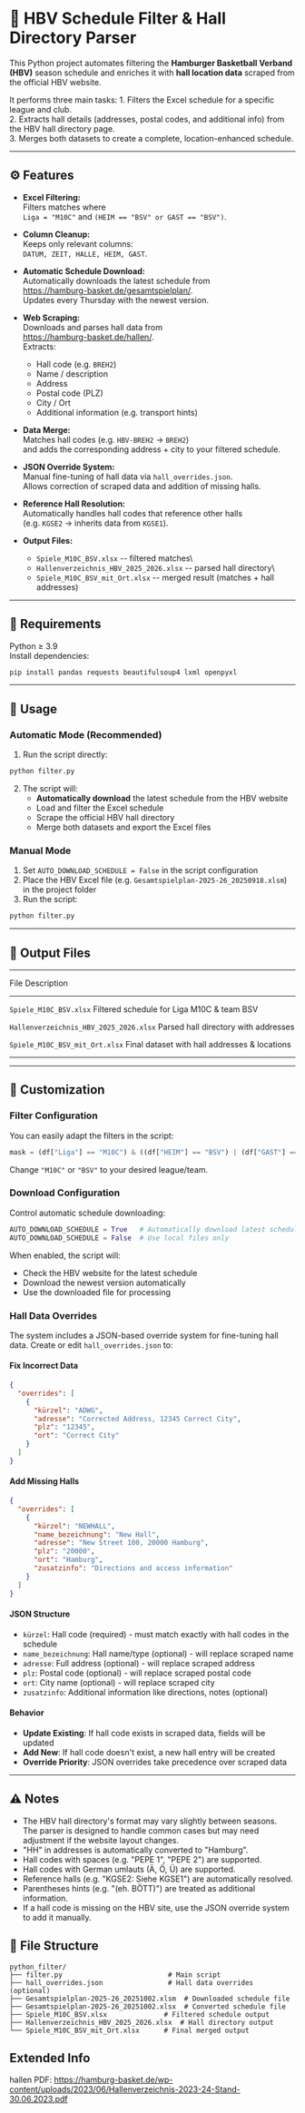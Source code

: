 # 🏀 HBV Schedule Filter & Hall Directory Parser

This Python project automates filtering the **Hamburger Basketball
Verband (HBV)** season schedule and enriches it with **hall location
data** scraped from the official HBV website.

It performs three main tasks: 1. Filters the Excel schedule for a
specific league and club.\
2. Extracts hall details (addresses, postal codes, and additional info)
from the HBV hall directory page.\
3. Merges both datasets to create a complete, location-enhanced
schedule.

---

## ⚙️ Features

- **Excel Filtering:**\
  Filters matches where\
  `Liga = "M10C"` and `(HEIM == "BSV" or GAST == "BSV")`.

- **Column Cleanup:**\
  Keeps only relevant columns:\
  `DATUM, ZEIT, HALLE, HEIM, GAST`.

- **Automatic Schedule Download:**\
  Automatically downloads the latest schedule from\
  <https://hamburg-basket.de/gesamtspielplan/>.\
  Updates every Thursday with the newest version.

- **Web Scraping:**\
  Downloads and parses hall data from\
  <https://hamburg-basket.de/hallen/>.\
  Extracts:

  - Hall code (e.g. `BREH2`)
  - Name / description
  - Address
  - Postal code (PLZ)
  - City / Ort
  - Additional information (e.g. transport hints)

- **Data Merge:**\
  Matches hall codes (e.g. `HBV-BREH2` → `BREH2`)\
  and adds the corresponding address + city to your filtered schedule.

- **JSON Override System:**\
  Manual fine-tuning of hall data via `hall_overrides.json`.\
  Allows correction of scraped data and addition of missing halls.

- **Reference Hall Resolution:**\
  Automatically handles hall codes that reference other halls\
  (e.g. `KGSE2` → inherits data from `KGSE1`).

- **Output Files:**

  - `Spiele_M10C_BSV.xlsx` -- filtered matches\
  - `Hallenverzeichnis_HBV_2025_2026.xlsx` -- parsed hall directory\
  - `Spiele_M10C_BSV_mit_Ort.xlsx` -- merged result (matches + hall
    addresses)

---

## 🧰 Requirements

Python ≥ 3.9\
Install dependencies:

```bash
pip install pandas requests beautifulsoup4 lxml openpyxl
```

---

## 🚀 Usage

### Automatic Mode (Recommended)

1.  Run the script directly:

```bash
python filter.py
```

2.  The script will:
    - **Automatically download** the latest schedule from the HBV website
    - Load and filter the Excel schedule
    - Scrape the official HBV hall directory
    - Merge both datasets and export the Excel files

### Manual Mode

1.  Set `AUTO_DOWNLOAD_SCHEDULE = False` in the script configuration
2.  Place the HBV Excel file (e.g. `Gesamtspielplan-2025-26_20250918.xlsm`) in the project folder
3.  Run the script:

```bash
python filter.py
```

---

## 📂 Output Files

---

File Description

---

`Spiele_M10C_BSV.xlsx` Filtered schedule for Liga M10C & team BSV

`Hallenverzeichnis_HBV_2025_2026.xlsx` Parsed hall directory with addresses

`Spiele_M10C_BSV_mit_Ort.xlsx` Final dataset with hall addresses & locations

---

---

## 🧩 Customization

### Filter Configuration

You can easily adapt the filters in the script:

```python
mask = (df["Liga"] == "M10C") & ((df["HEIM"] == "BSV") | (df["GAST"] == "BSV"))
```

Change `"M10C"` or `"BSV"` to your desired league/team.

### Download Configuration

Control automatic schedule downloading:

```python
AUTO_DOWNLOAD_SCHEDULE = True   # Automatically download latest schedule
AUTO_DOWNLOAD_SCHEDULE = False  # Use local files only
```

When enabled, the script will:
- Check the HBV website for the latest schedule
- Download the newest version automatically
- Use the downloaded file for processing

### Hall Data Overrides

The system includes a JSON-based override system for fine-tuning hall data. Create or edit `hall_overrides.json` to:

#### **Fix Incorrect Data**
```json
{
  "overrides": [
    {
      "kürzel": "ADWG",
      "adresse": "Corrected Address, 12345 Correct City",
      "plz": "12345",
      "ort": "Correct City"
    }
  ]
}
```

#### **Add Missing Halls**
```json
{
  "overrides": [
    {
      "kürzel": "NEWHALL",
      "name_bezeichnung": "New Hall",
      "adresse": "New Street 100, 20000 Hamburg",
      "plz": "20000",
      "ort": "Hamburg",
      "zusatzinfo": "Directions and access information"
    }
  ]
}
```

#### **JSON Structure**
- `kürzel`: Hall code (required) - must match exactly with hall codes in the schedule
- `name_bezeichnung`: Hall name/type (optional) - will replace scraped name
- `adresse`: Full address (optional) - will replace scraped address
- `plz`: Postal code (optional) - will replace scraped postal code
- `ort`: City name (optional) - will replace scraped city
- `zusatzinfo`: Additional information like directions, notes (optional)

#### **Behavior**
- **Update Existing**: If hall code exists in scraped data, fields will be updated
- **Add New**: If hall code doesn't exist, a new hall entry will be created
- **Override Priority**: JSON overrides take precedence over scraped data

---

## ⚠️ Notes

- The HBV hall directory's format may vary slightly between seasons.\
  The parser is designed to handle common cases but may need
  adjustment if the website layout changes.
- "HH" in addresses is automatically converted to "Hamburg".
- Hall codes with spaces (e.g. "PEPE 1", "PEPE 2") are supported.
- Hall codes with German umlauts (Ä, Ö, Ü) are supported.
- Reference halls (e.g. "KGSE2: Siehe KGSE1") are automatically resolved.
- Parentheses hints (e.g. "(eh. BÖTT)") are treated as additional information.
- If a hall code is missing on the HBV site, use the JSON override system to add it manually.

## 📁 File Structure

```
python_filter/
├── filter.py                          # Main script
├── hall_overrides.json                # Hall data overrides (optional)
├── Gesamtspielplan-2025-26_20251002.xlsm  # Downloaded schedule file
├── Gesamtspielplan-2025-26_20251002.xlsx  # Converted schedule file
├── Spiele_M10C_BSV.xlsx              # Filtered schedule output
├── Hallenverzeichnis_HBV_2025_2026.xlsx  # Hall directory output
└── Spiele_M10C_BSV_mit_Ort.xlsx      # Final merged output
```

## Extended Info
hallen PDF: https://hamburg-basket.de/wp-content/uploads/2023/06/Hallenverzeichnis-2023-24-Stand-30.06.2023.pdf